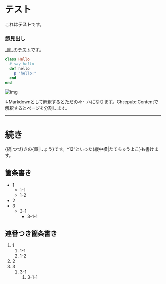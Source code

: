 # テスト

これは**テスト**です。

### 節見出し

_節_の[テスト](https://example.jp/)です。

```ruby
class Hello
  # say hello
  def hello
    p "hello!"
  end
end
```

![img](https://example.jp/img.jpg)

↓Markdownとして解釈するとただの`<hr />`になります。Cheepub::Contentで解釈するとページを分割します。

------

# 続き

{続|つづ}きの{章|しょう}です。^12^といった{縦中横|たてちゅうよこ}も書けます。

## 箇条書き

* 1
    * 1-1
    * 1-2
* 2
* 3
    * 3-1
        * 3-1-1

## 連番つき箇条書き

1. 1
    1. 1-1
    2. 1-2
2. 2
3. 3
    1. 3-1
        1. 3-1-1
